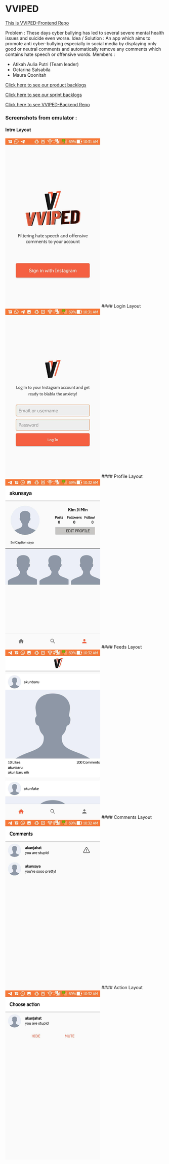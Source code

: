 # VVIPED
[This is VVIPED-Frontend Repo](https://github.com/AtikahBZqAulia/Vviped)

Problem : These days cyber bullying has led to several severe mental health issues and suicide even worse.
Idea / Solution : An app which aims to promote anti cyber-bullying especially in social media by displaying only good or neutral comments and automatically remove any comments which contains hate speech or offensive words.
Members :
- Atikah Aulia Putri (Team leader)
- Octarina Salsabila
- Maura Qoonitah

[Click here to see our product backlogs](https://www.notion.so/0cb3638b1c284c1eb3f79f7f59e96a30?v=8cd37891c4d14f6fa1b0f9ca61ecf47a)

[Click here to see our sprint backlogs](https://github.com/AtikahBZqAulia/Vviped/milestones)

[Click here to see VVIPED-Backend Repo](https://github.com/AtikahBZqAulia/Vviped-Backend/)

### Screenshots from emulator :

#### Intro Layout
<img src="https://github.com/AtikahBZqAulia/Vviped/blob/Sprint-2/photo_2020-09-24_10-34-01.jpg" width="300" />
#### Login Layout
<img src="https://github.com/AtikahBZqAulia/Vviped/blob/Sprint-2/photo_2020-09-24_10-34-05.jpg" width="300" />
#### Profile Layout
<img src="https://github.com/AtikahBZqAulia/Vviped/blob/Sprint-2/photo_2020-09-24_10-34-08.jpg" width="300" />
#### Feeds Layout
<img src="https://github.com/AtikahBZqAulia/Vviped/blob/Sprint-2/photo_2020-09-24_10-34-14.jpg" width="300" />
#### Comments Layout
<img src="https://github.com/AtikahBZqAulia/Vviped/blob/Sprint-2/photo_2020-09-24_10-34-16.jpg" width="300" />
#### Action Layout
<img src="https://github.com/AtikahBZqAulia/Vviped/blob/Sprint-2/photo_2020-09-24_10-34-19.jpg" width="300" />
